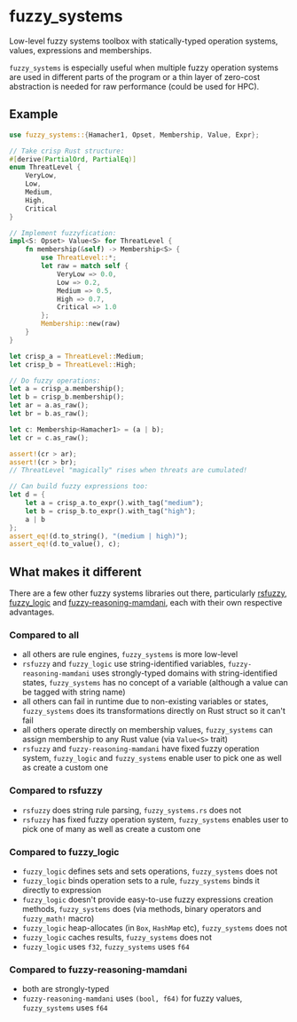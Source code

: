 # fuzzy_systems

Low-level fuzzy systems toolbox with statically-typed operation systems,
values, expressions and memberships.

`fuzzy_systems` is especially useful when multiple fuzzy operation
systems are used in different parts of the program or a thin layer
of zero-cost abstraction is needed for raw performance (could be used
for HPC).


## Example
```rust
use fuzzy_systems::{Hamacher1, Opset, Membership, Value, Expr};

// Take crisp Rust structure:
#[derive(PartialOrd, PartialEq)]
enum ThreatLevel {
    VeryLow,
    Low,
    Medium,
    High,
    Critical
}

// Implement fuzzyfication:
impl<S: Opset> Value<S> for ThreatLevel {
    fn membership(&self) -> Membership<S> {
        use ThreatLevel::*;
        let raw = match self {
            VeryLow => 0.0,
            Low => 0.2,
            Medium => 0.5,
            High => 0.7,
            Critical => 1.0
        };
        Membership::new(raw)
    }
}

let crisp_a = ThreatLevel::Medium;
let crisp_b = ThreatLevel::High;

// Do fuzzy operations:
let a = crisp_a.membership();
let b = crisp_b.membership();
let ar = a.as_raw();
let br = b.as_raw();

let c: Membership<Hamacher1> = (a | b);
let cr = c.as_raw();

assert!(cr > ar);
assert!(cr > br);
// ThreatLevel "magically" rises when threats are cumulated!

// Can build fuzzy expressions too:
let d = {
    let a = crisp_a.to_expr().with_tag("medium");
    let b = crisp_b.to_expr().with_tag("high");
    a | b
};
assert_eq!(d.to_string(), "(medium | high)");
assert_eq!(d.to_value(), c);
```


## What makes it different
There are a few other fuzzy systems libraries out there,
particularly
[rsfuzzy](https://github.com/auseckas/rsfuzzy),
[fuzzy_logic](https://github.com/KineticCookie/fuzzy_logic)
and
[fuzzy-reasoning-mamdani](https://github.com/thokjo12/fuzzy-reasoning-mamdani),
each with their own respective advantages.

### Compared to all
 * all others are rule engines, `fuzzy_systems` is more
   low-level
 * `rsfuzzy` and `fuzzy_logic` use string-identified variables,
   `fuzzy-reasoning-mamdani` uses strongly-typed domains with
   string-identified states,
   `fuzzy_systems` has no concept of a variable (although a value can
   be tagged with string name)
 * all others can fail in runtime due to non-existing
   variables or states, `fuzzy_systems` does its transformations directly
   on Rust struct so it can't fail
 * all others operate directly on membership values,
   `fuzzy_systems` can assign membership to any Rust value (via
   `Value<S>` trait)
 * `rsfuzzy` and `fuzzy-reasoning-mamdani` have fixed fuzzy operation
    system, `fuzzy_logic` and `fuzzy_systems` enable user to pick one as
    well as create a custom one

### Compared to rsfuzzy
 * `rsfuzzy` does string rule parsing, `fuzzy_systems.rs` does not
 * `rsfuzzy` has fixed fuzzy operation system, `fuzzy_systems` enables user
   to pick one of many as well as create a custom one

### Compared to fuzzy_logic
 * `fuzzy_logic` defines sets and sets operations, `fuzzy_systems`
   does not
 * `fuzzy_logic` binds operation sets to a rule, `fuzzy_systems`
   binds it directly to expression
 * `fuzzy_logic` doesn't provide easy-to-use fuzzy expressions creation
   methods, `fuzzy_systems` does (via methods, binary operators and
   `fuzzy_math!` macro)
 * `fuzzy_logic` heap-allocates (in `Box`, `HashMap` etc),
   `fuzzy_systems` does not
 * `fuzzy_logic` caches results, `fuzzy_systems` does not
 * `fuzzy_logic` uses `f32`, `fuzzy_systems` uses `f64`

### Compared to fuzzy-reasoning-mamdani
 * both are strongly-typed
 * `fuzzy-reasoning-mamdani` uses `(bool, f64)` for fuzzy values,
   `fuzzy_systems` uses `f64`
